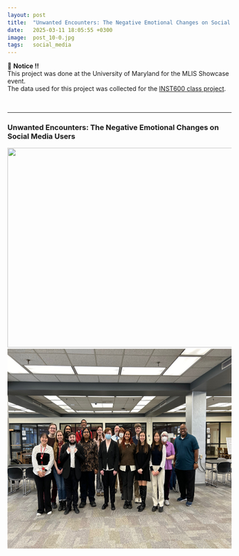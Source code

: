 ```yaml
---
layout: post
title:  "Unwanted Encounters: The Negative Emotional Changes on Social Media Users "
date:   2025-03-11 18:05:55 +0300
image:  post_10-0.jpg
tags:   social_media    
---
```



<p>📢 <strong>Notice !!</strong> <br>
This project was done at the University of Maryland for the MLIS Showcase event. <br>
The data used for this project was collected for the 
<a href="https://ddubny.github.io/2024/12/05/INST600/" target="_blank">INST600 class project</a>.
</p>
<br>


<justify>  

 </justify>

---
### Unwanted Encounters: The Negative Emotional Changes on Social Media Users

<center> <img src="/images/post_10/MLIS_poster_showcase.jpg" width="600" height="450"> </center>

<center> <img src="/images/post_10/post_10-1.jpg" width="600" height="450"> </center>